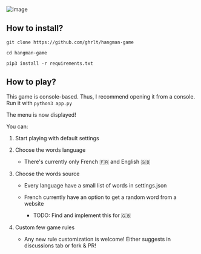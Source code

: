 ![image](https://user-images.githubusercontent.com/75177329/151628809-d4971511-ccfe-4199-a8b2-19e118ddc17f.png)


## How to install?
  `git clone https://github.com/ghrlt/hangman-game`
  
  `cd hangman-game`
  
  `pip3 install -r requirements.txt`
  
  
## How to play?
  This game is console-based. Thus, I recommend opening it from a console.
  Run it with `python3 app.py`
  
  The menu is now displayed!
  
  You can:
    
  1. Start playing with default settings
  2. Choose the words language
  
     - There's currently only French 🇫🇷 and English 🇬🇧
  3. Choose the words source
  
     - Every language have a small list of words in settings.json
    
     - French currently have an option to get a random word from a website
    
        - TODO: Find and implement this for 🇬🇧
  
  4. Custom few game rules
  
     - Any new rule customization is welcome! Either suggests in discussions tab or fork & PR!
    
    
    
